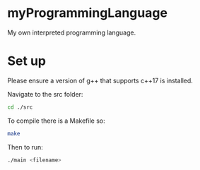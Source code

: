 # myProgrammingLanguage

My own interpreted programming language.

# Set up

Please ensure a version of g++ that supports c++17 is installed.

Navigate to the src folder:

```bash
cd ./src
```

To compile there is a Makefile so:

```bash
make
```

Then to run:

```bash
./main <filename>
```
